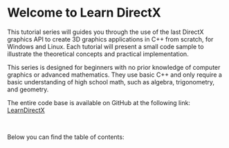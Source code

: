 # Welcome to Learn DirectX

This tutorial series will guides you through the use of the last DirectX graphics API to create 3D graphics applications in C++ from scratch, for Windows and Linux. Each tutorial will present a small code sample to illustrate the theoretical concepts and practical implementation.

This series is designed for beginners with no prior knowledge of computer graphics or advanced mathematics. They use basic C++ and only require a basic understanding of high school math, such as algebra, trigonometry, and geometry.

The entire code base is available on GitHub at the following link: <a href="https://github.com/PAMinerva/LearnDirectX: https://github.com/PAMinerva/LearnDirectX" target="_blank">LearnDirectX</a>

<br>

Below you can find the table of contents:

```{tableofcontents}
```